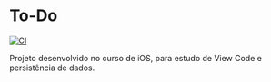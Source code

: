# To-Do

[![CI](https://github.com/gsillis/To-Do/actions/workflows/CI.yml/badge.svg)](https://github.com/gsillis/To-Do/actions/workflows/CI.yml)
<p>
Projeto desenvolvido no curso de iOS, para estudo de View Code e persistência de dados.
